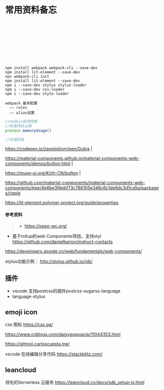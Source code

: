 # 常用资料备忘

<link rel="stylesheet" href="./style/base.css">
<svg title="sense-logo" width="400" height="130" xmlns="http://www.w3.org/2000/svg" viewBox="0 0 390 200" class="logo-svg"><path stroke="#fff" d="M380.781,64.312C353.644,1.52,280.806-4.127,231.582,26.965a285.3,285.3,0,0,0-41.319,33.166C22.39,248.262-2.658-15.6,144.647,70.843h.153c2.859,1.948,9.925-1,7.771-6.8v-.191a55.956,55.956,0,0,0-5.193-8.592C114.415,12.533,47.717,18.376,18.764,66.179-10.2,113.567,16.7,173.436,69.723,188.136h.21a131.376,131.376,0,0,0,77.54-8.172,218.126,218.126,0,0,0,43.63-26.731c39.411-28,87.87-108.121,135.127-64.9l.267.267.363.172c19.021,19.4,16.929,55.9-8.917,69.482-27.825,16.834-59.692,6.976-84.6-10.439-18.25,1.11,6.885,24.342,13.52,28.529a86.99,86.99,0,0,0,45.774,15.424C358.7,194.338,406.88,124.467,380.781,64.312Z" class="sense-logo-white logo-fill iosFill"></path> <path d="M155.315,100.243C59.724,197.125-5.895,120.625,25.75,63.7,52.964,18.71,125.769,19.211,149.456,66.03,111.232,17.75,33.5,38.473,44.092,100.854h0C63.3,166.246,138.92,115.857,155.315,100.243Z" class="logo-shadow"></path> <path d="M362.787,155.518h0c0,.01-.01.01-.01.019-36.8,44.224-104.649,42.55-132.191-3.667,27.555,29.731,70.77,31.543,95.3,8.025,42.071-40.558,3.213-106.164-48.283-85.346-20.932,9.151-42.266,32.6-56.275,45.4C317.011-20.7,410.713,88.555,362.787,155.518Z" class="logo-shadow"></path>
</svg>
<style>
  .sense-logo-white{
    background:#fff;
    fill: transparent;
    animation: senseLogoWhite 4s ease-in-out forwards;
  }
  @keyframes senseLogoWhite {
    0% {
      stroke-dasharray: 0 1611px;
    }
    100% {
      stroke-dasharray: 1611px 0;
    }
  }
  .logo-white .logo-fill {
    -webkit-animation: senseLogoWhiteFill 1s linear;
    animation: senseLogoWhiteFill 1s linear;
  }
  .logo-svg .logo-shadow {
    fill: transparent;
    animation: senseLogoShadowEmpty .6s linear forwards;
    animation-delay: 3.5s;
  }
  @keyframes senseLogoShadowEmpty {
    0% {
      fill: transparent;
    }
    100% {
      fill: #ccc;
    }
  }
</style>
<!-- ![logo](./public/link.svg) -->

```shell
npm install webpack webpack-cli --save-dev
npm install lit-element --save-dev
npx webpack-cli init
npm install lit-element --save-dev
npm i --save-dev stylus stylus-loader
npm i --save-dev css-loader
npm i --save-dev style-loader 
```

```shell
webpack 基本配置
  —— rules
  —— alias设置
```
```js
//nodejs检测性能
//检查内存占用
process.memoryUsage()

//垃圾回收
```

https://codepen.io/zavoloklom/pen/Gubja |

https://material-components.github.io/material-components-web-components/demos/button.html | 

https://muse-ui.org/#/zh-CN/button |

https://github.com/material-components/material-components-web-components/tree/4e6be3f4ebf73c786105e346c6c1de8dc3d1ca5a/packages/ripple

https://lit-element.polymer-project.org/guide/properties

#### 参考资料
> - https://open-wc.org/
- 基于rollup的web Components项目。支持styl https://github.com/danielbarion/instruct-contacts

https://developers.google.cn/web/fundamentals/web-components/

stylus功能示例：
http://stylus.github.io/nib/

## 插件

- vscode 支持postcss的插件postcss-sugarss-language
- language-stylus

## emoji icon
css 图标 https://css.gg/

https://www.cnblogs.com/daisygogogo/p/11044353.html

https://gitmoji.carloscuesta.me/

vscode 在线编辑分享代码 https://stackblitz.com/

## leancloud
领先的Serverless 云服务 https://leancloud.cn/docs/sdk_setup-js.html
